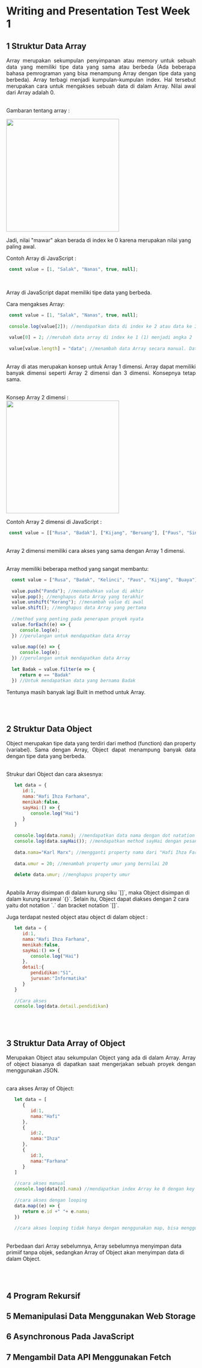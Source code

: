 # Writing and Presentation Test Week 1
## 1 Struktur Data Array
   <div align="justify">Array merupakan sekumpulan penyimpanan atau memory untuk sebuah data yang memiliki tipe data yang sama atau berbeda (Ada beberapa bahasa pemrograman yang bisa menampung Array dengan tipe data yang berbeda). Array terbagi menjadi kumpulan-kumpulan index. Hal tersebut merupakan cara untuk mengakses sebuah data di dalam Array. Nilai awal dari Array adalah 0. </div> <br/>
   
   Gambaran tentang array : <br/>
   
   <img src="https://user-images.githubusercontent.com/71125093/194697201-f5b54153-ff75-4bc4-9c54-0fa2e6207305.png" width="300"/> <br/>
   
   Jadi, nilai "mawar" akan berada di index ke 0 karena merupakan nilai yang paling awal. <br/>
   
   Contoh Array di JavaScript : <br/>
   
   ```js
    const value = [1, "Salak", "Nanas", true, null];
   ```
   
   <br/>
   
   Array di JavaScript dapat memiliki tipe data yang berbeda. <br/>
   
   Cara mengakses Array: <br/>
   
   ```js
    const value = [1, "Salak", "Nanas", true, null];
    
    console.log(value[2]); //mendapatkan data di index ke 2 atau data ke 3 (nanas)
    
    value[0] = 2; //merubah data array di index ke 1 (1) menjadi angka 2
    
    value[value.length] = "data"; //menambah data Array secara manual. Data akan dimasukan ke index Array paling akhir
   ```
   
   <br/>
   <div align="justify">
   Array di atas merupakan konsep untuk Array 1 dimensi. Array dapat memiliki banyak dimensi seperti Array 2 dimensi dan 3 dimensi. Konsepnya tetap sama.
   </div> <br/>
   
   Konsep Array 2 dimensi : <br/>
   <img src="https://user-images.githubusercontent.com/71125093/194697955-21b101eb-e5e5-4997-b65d-99a2f28f92dc.png" width="300"/> <br/>
   
   Contoh Array 2 dimensi di JavaScript : <br/>
   
   ```js
    const value = [["Rusa", "Badak"], ["Kijang", "Beruang"], ["Paus", "Singa"], ["Kelinci", "Kucing"]];
   ```
   
   <br/>
   Array 2 dimensi memiliki cara akses yang sama dengan Array 1 dimensi. <br/><br/>
   
   Array memiliki beberapa method yang sangat membantu: <br/>
   
   ```js
     const value = ["Rusa", "Badak", "Kelinci", "Paus", "Kijang", "Buaya"];
     
     value.push("Panda"); //menambahkan value di akhir
     value.pop(); //menghapus data Array yang terakhir
     value.unshift("Kerang"); //menambah value di awal
     value.shift(); //menghapus data Array yang pertama
     
     //method yang penting pada penerapan proyek nyata
     value.forEach((e) => {
        console.log(e); 
     }) //perulangan untuk mendapatkan data Array
     
     value.map((e) => {
        console.log(e); 
     }) //perulangan untuk mendapatkan data Array
     
     let Badak = value.filter(e => {
        return e == "Badak"
     }) //Untuk mendapatkan data yang bernama Badak
   ```
   
   Tentunya masih banyak lagi Built in method untuk Array. 
   
   <br/> <br/>
  
## 2 Struktur Data Object
   <div align="justify">Object merupakan tipe data yang terdiri dari method (function) dan property (variabel). Sama dengan Array, Object dapat menampung banyak data dengan tipe data yang berbeda. </div> <br/>

   Strukur dari Object dan cara aksesnya: <br/>
   
   ```js
      let data = {
         id:1,
         nama:"Hafi Ihza Farhana",
         menikah:false,
         sayHai:() => {
            console.log("Hai")
         }
      }
      
      console.log(data.nama); //mendapatkan data nama dengan dot natation
      console.log(data.sayHai()); //mendapatkan method sayHai dengan pesan "Hai"
      
      data.nama="Karl Marx"; //mengganti property nama dari "Hafi Ihza Farhana" ke "Karl Marx"
      
      data.umur = 20; //menambah property umur yang bernilai 20
      
      delete data.umur; //menghapus property umur
   ```
   
   <br/>
   Apabila Array disimpan di dalam kurung siku `[]`, maka Object disimpan di dalam kurung kurawal `{}`. Selain itu, Object dapat diakses dengan 2 cara yaitu dot notation `.` dan bracket notation `[]`. <br/>
   
   Juga terdapat nested object atau object di dalam object : <br/>
   
   ```js
      let data = {
         id:1,
         nama:"Hafi Ihza Farhana",
         menikah:false,
         sayHai:() => {
            console.log("Hai")
         },
         detail:{
            pendidikan:"S1",
            jurusan:"Informatika"
         }
      }
      
      //Cara akses
      console.log(data.detail.pendidikan)
   ```
   
   <br/><br/>
   
## 3 Struktur Data Array of Object
   <div align="justify">Merupakan Object atau sekumpulan Object yang ada di dalam Array. Array of object biasanya di dapatkan saat mengerjakan sebuah proyek dengan menggunakan JSON.</div> <br/>
   
   cara akses Array of Object:
   
   ```js
      let data = [
         {
            id:1,
            nama:"Hafi"
         },
         {
            id:2,
            nama:"Ihza"
         },
         {
            id:3,
            nama:"Farhana"
         }
      ]
      
      //cara akses manual
      console.log(data[0].nama) //mendapatkan index Array ke 0 dengan key nama akan menghasilkan "hafi"
      
      //cara akses dengan looping
      data.map((e) => {
         return e.id +" "+ e.nama;
      })
      
      //cara akses looping tidak hanya dengan menggunakan map, bisa menggunakan perulangan for, forEach, dll
   ```
   
   <br/>
   Perbedaan dari Array sebelumnya, Array sebelumnya menyimpan data primiif tanpa objek, sedangkan Array of Object akan menyimpan data di dalam Object.
   
   <br/><br/>

## 4 Program Rekursif
## 5 Memanipulasi Data Menggunakan Web Storage
## 6 Asynchronous Pada JavaScript
## 7 Mengambil Data API Menggunakan Fetch


